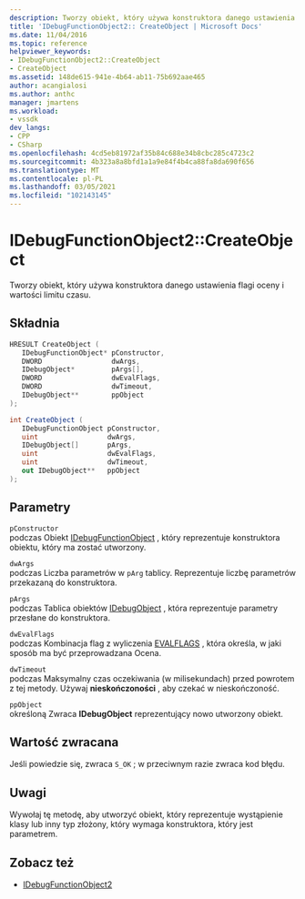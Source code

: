 ```yaml
---
description: Tworzy obiekt, który używa konstruktora danego ustawienia flagi oceny i wartości limitu czasu.
title: 'IDebugFunctionObject2:: CreateObject | Microsoft Docs'
ms.date: 11/04/2016
ms.topic: reference
helpviewer_keywords:
- IDebugFunctionObject2::CreateObject
- CreateObject
ms.assetid: 148de615-941e-4b64-ab11-75b692aae465
author: acangialosi
ms.author: anthc
manager: jmartens
ms.workload:
- vssdk
dev_langs:
- CPP
- CSharp
ms.openlocfilehash: 4cd5eb81972af35b84c688e34b8cbc285c4723c2
ms.sourcegitcommit: 4b323a8a8bfd1a1a9e84f4b4ca88fa8da690f656
ms.translationtype: MT
ms.contentlocale: pl-PL
ms.lasthandoff: 03/05/2021
ms.locfileid: "102143145"
---
```

# <a name="idebugfunctionobject2createobject"></a>IDebugFunctionObject2::CreateObject
Tworzy obiekt, który używa konstruktora danego ustawienia flagi oceny i wartości limitu czasu.

## <a name="syntax"></a>Składnia

```cpp
HRESULT CreateObject (
   IDebugFunctionObject* pConstructor,
   DWORD                 dwArgs,
   IDebugObject*         pArgs[],
   DWORD                 dwEvalFlags,
   DWORD                 dwTimeout,
   IDebugObject**        ppObject
);
```

```csharp
int CreateObject (
   IDebugFunctionObject pConstructor,
   uint                 dwArgs,
   IDebugObject[]       pArgs,
   uint                 dwEvalFlags,
   uint                 dwTimeout,
   out IDebugObject**   ppObject
);
```

## <a name="parameters"></a>Parametry
`pConstructor`\
podczas Obiekt [IDebugFunctionObject](../../../extensibility/debugger/reference/idebugfunctionobject.md) , który reprezentuje konstruktora obiektu, który ma zostać utworzony.

`dwArgs`\
podczas Liczba parametrów w `pArg` tablicy. Reprezentuje liczbę parametrów przekazaną do konstruktora.

`pArgs`\
podczas Tablica obiektów [IDebugObject](../../../extensibility/debugger/reference/idebugobject.md) , która reprezentuje parametry przesłane do konstruktora.

`dwEvalFlags`\
podczas Kombinacja flag z wyliczenia [EVALFLAGS](../../../extensibility/debugger/reference/evalflags.md) , która określa, w jaki sposób ma być przeprowadzana Ocena.

`dwTimeout`\
podczas Maksymalny czas oczekiwania (w milisekundach) przed powrotem z tej metody. Używaj **nieskończoności** , aby czekać w nieskończoność.

`ppObject`\
określoną Zwraca **IDebugObject** reprezentujący nowo utworzony obiekt.

## <a name="return-value"></a>Wartość zwracana
 Jeśli powiedzie się, zwraca `S_OK` ; w przeciwnym razie zwraca kod błędu.

## <a name="remarks"></a>Uwagi
 Wywołaj tę metodę, aby utworzyć obiekt, który reprezentuje wystąpienie klasy lub inny typ złożony, który wymaga konstruktora, który jest parametrem.

## <a name="see-also"></a>Zobacz też
- [IDebugFunctionObject2](../../../extensibility/debugger/reference/idebugfunctionobject2.md)
